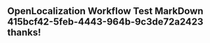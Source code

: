 <properties
ms.topic="hero-topic"
ms.test1="hero-topic"
ms.test2="test"/>


## OpenLocalization Workflow Test MarkDown 415bcf42-5feb-4443-964b-9c3de72a2423 thanks!



<!--HONumber=Sep16_HO1-->



